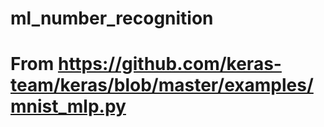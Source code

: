 # ml_number_recognition
# From https://github.com/keras-team/keras/blob/master/examples/mnist_mlp.py

